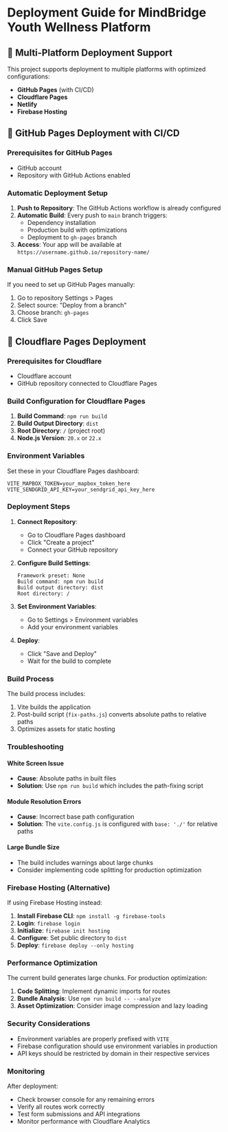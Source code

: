# Deployment Guide for MindBridge Youth Wellness Platform

## 🚀 Multi-Platform Deployment Support

This project supports deployment to multiple platforms with optimized configurations:
- **GitHub Pages** (with CI/CD)
- **Cloudflare Pages**
- **Netlify**
- **Firebase Hosting**

## 🚀 GitHub Pages Deployment with CI/CD

### Prerequisites for GitHub Pages
- GitHub account
- Repository with GitHub Actions enabled

### Automatic Deployment Setup

1. **Push to Repository**: The GitHub Actions workflow is already configured
2. **Automatic Build**: Every push to `main` branch triggers:
   - Dependency installation
   - Production build with optimizations
   - Deployment to `gh-pages` branch
3. **Access**: Your app will be available at `https://username.github.io/repository-name/`

### Manual GitHub Pages Setup

If you need to set up GitHub Pages manually:

1. Go to repository Settings > Pages
2. Select source: "Deploy from a branch"
3. Choose branch: `gh-pages`
4. Click Save

## 🚀 Cloudflare Pages Deployment

### Prerequisites for Cloudflare
- Cloudflare account
- GitHub repository connected to Cloudflare Pages

### Build Configuration for Cloudflare Pages

1. **Build Command**: `npm run build`
2. **Build Output Directory**: `dist`
3. **Root Directory**: `/` (project root)
4. **Node.js Version**: `20.x` or `22.x`

### Environment Variables
Set these in your Cloudflare Pages dashboard:

```env
VITE_MAPBOX_TOKEN=your_mapbox_token_here
VITE_SENDGRID_API_KEY=your_sendgrid_api_key_here
```

### Deployment Steps

1. **Connect Repository**:
   - Go to Cloudflare Pages dashboard
   - Click "Create a project"
   - Connect your GitHub repository

2. **Configure Build Settings**:
   ```
   Framework preset: None
   Build command: npm run build
   Build output directory: dist
   Root directory: /
   ```

3. **Set Environment Variables**:
   - Go to Settings > Environment variables
   - Add your environment variables

4. **Deploy**:
   - Click "Save and Deploy"
   - Wait for the build to complete

### Build Process

The build process includes:
1. Vite builds the application
2. Post-build script (`fix-paths.js`) converts absolute paths to relative paths
3. Optimizes assets for static hosting

### Troubleshooting

#### White Screen Issue
- **Cause**: Absolute paths in built files
- **Solution**: Use `npm run build` which includes the path-fixing script

#### Module Resolution Errors
- **Cause**: Incorrect base path configuration
- **Solution**: The `vite.config.js` is configured with `base: './'` for relative paths

#### Large Bundle Size
- The build includes warnings about large chunks
- Consider implementing code splitting for production optimization

### Firebase Hosting (Alternative)

If using Firebase Hosting instead:

1. **Install Firebase CLI**: `npm install -g firebase-tools`
2. **Login**: `firebase login`
3. **Initialize**: `firebase init hosting`
4. **Configure**: Set public directory to `dist`
5. **Deploy**: `firebase deploy --only hosting`

### Performance Optimization

The current build generates large chunks. For production optimization:

1. **Code Splitting**: Implement dynamic imports for routes
2. **Bundle Analysis**: Use `npm run build -- --analyze`
3. **Asset Optimization**: Consider image compression and lazy loading

### Security Considerations

- Environment variables are properly prefixed with `VITE_`
- Firebase configuration should use environment variables in production
- API keys should be restricted by domain in their respective services

### Monitoring

After deployment:
- Check browser console for any remaining errors
- Verify all routes work correctly
- Test form submissions and API integrations
- Monitor performance with Cloudflare Analytics
